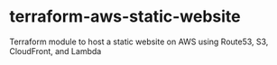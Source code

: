 # terraform-aws-static-website
Terraform module to host a static website on AWS using Route53, S3, CloudFront, and Lambda
